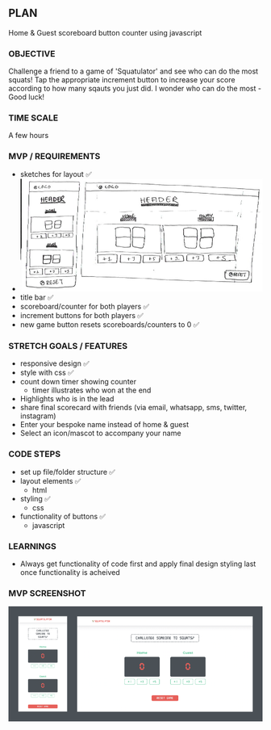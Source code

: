 ## PLAN

Home & Guest scoreboard button counter using javascript

### OBJECTIVE

Challenge a friend to a game of 'Squatulator' and see who can do the most squats!
Tap the appropriate increment button to increase your score according to how many sqauts you just did. I wonder who can do the most - Good luck!

### TIME SCALE

A few hours

### MVP / REQUIREMENTS

- sketches for layout ✅
- ![sketches of the screen layout for mobile and desktop view](_assets/layoutSketches.png)
- title bar ✅
- scoreboard/counter for both players ✅
- increment buttons for both players ✅
- new game button resets scoreboards/counters to 0 ✅

### STRETCH GOALS / FEATURES

- responsive design ✅
- style with css ✅
- count down timer showing counter
  - timer illustrates who won at the end
- Highlights who is in the lead
- share final scorecard with friends (via email, whatsapp, sms, twitter, instagram)
- Enter your bespoke name instead of home & guest
- Select an icon/mascot to accompany your name

### CODE STEPS

- set up file/folder structure ✅
- layout elements ✅
  - html
- styling ✅
  - css
- functionality of buttons ✅
  - javascript

### LEARNINGS

- Always get functionality of code first and apply final design styling last once functionality is acheived

### MVP SCREENSHOT

![A screenshot of the live mvp](_assets/mvpScreenshot.png)
